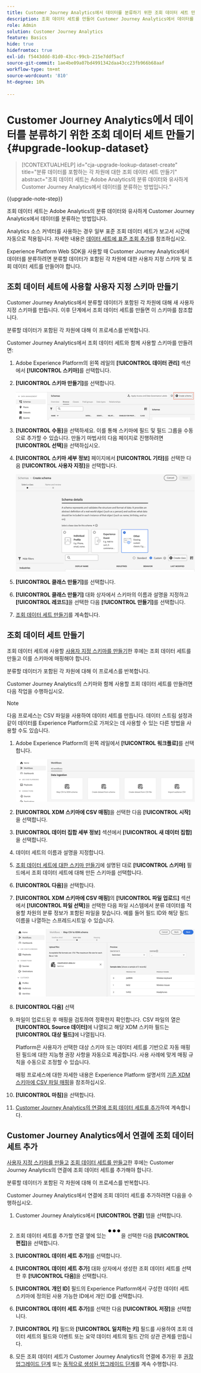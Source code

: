 ```yaml
---
title: Customer Journey Analytics에서 데이터를 분류하기 위한 조회 데이터 세트 만들기
description: 조회 데이터 세트를 만들어 Customer Journey Analytics에서 데이터를 분류하는 방법 알아보기
role: Admin
solution: Customer Journey Analytics
feature: Basics
hide: true
hidefromtoc: true
exl-id: f5443ddd-81d0-43cc-99cb-215e7ddf5acf
source-git-commit: 1ae4be09a07bd4991342daa43cc23fb966b68aaf
workflow-type: tm+mt
source-wordcount: '810'
ht-degree: 10%

---
```


# Customer Journey Analytics에서 데이터를 분류하기 위한 조회 데이터 세트 만들기 {#upgrade-lookup-dataset}

<!-- markdownlint-disable MD034 -->

>[!CONTEXTUALHELP]
>id="cja-upgrade-lookup-dataset-create"
>title="분류 데이터를 포함하는 각 차원에 대한 조회 데이터 세트 만들기"
>abstract="조회 데이터 세트는 Adobe Analytics의 분류 데이터와 유사하게 Customer Journey Analytics에서 데이터를 분류하는 방법입니다."

<!-- markdownlint-enable MD034 -->

{{upgrade-note-step}}

조회 데이터 세트는 Adobe Analytics의 분류 데이터와 유사하게 Customer Journey Analytics에서 데이터를 분류하는 방법입니다.

Analytics 소스 커넥터를 사용하는 경우 일부 표준 조회 데이터 세트가 보고서 시간에 자동으로 적용됩니다. 자세한 내용은 [데이터 세트에 표준 조회 추가](/help/connections/standard-lookups.md)를 참조하십시오.

Experience Platform Web SDK을 사용할 때 Customer Journey Analytics에서 데이터를 분류하려면 분류할 데이터가 포함된 각 차원에 대한 사용자 지정 스키마 및 조회 데이터 세트를 만들어야 합니다.

## 조회 데이터 세트에 사용할 사용자 지정 스키마 만들기

Customer Journey Analytics에서 분류할 데이터가 포함된 각 차원에 대해 새 사용자 지정 스키마를 만듭니다. 이후 단계에서 조회 데이터 세트를 만들면 이 스키마를 참조합니다.

분류할 데이터가 포함된 각 차원에 대해 이 프로세스를 반복합니다.

Customer Journey Analytics에서 조회 데이터 세트와 함께 사용할 스키마를 만들려면:

1. Adobe Experience Platform의 왼쪽 레일의 **[!UICONTROL 데이터 관리]** 섹션에서 **[!UICONTROL 스키마]**&#x200B;를 선택합니다.

1. **[!UICONTROL 스키마 만들기]**&#x200B;를 선택합니다.

   ![스키마 만들기 단추](assets/schema-create.png)

1. **[!UICONTROL 수동]**&#x200B;을 선택하세요. 이를 통해 스키마에 필드 및 필드 그룹을 수동으로 추가할 수 있습니다. 만들기 마법사의 다음 페이지로 진행하려면 **[!UICONTROL 선택]**&#x200B;을 선택하십시오.

1. **[!UICONTROL 스키마 세부 정보]** 페이지에서 **[!UICONTROL 기타]**&#x200B;를 선택한 다음 **[!UICONTROL 사용자 지정]**&#x200B;을 선택합니다.

   ![사용자 지정 만들기](assets/schema-custom.png)

1. **[!UICONTROL 클래스 만들기]**&#x200B;를 선택합니다.

   <!-- add screenshot -->

1. **[!UICONTROL 클래스 만들기]** 대화 상자에서 스키마의 이름과 설명을 지정하고 **[!UICONTROL 레코드]**&#x200B;을 선택한 다음 **[!UICONTROL 만들기]**&#x200B;를 선택합니다.

1. [조회 데이터 세트 만들기](#create-a-lookup-dataset)를 계속합니다.

## 조회 데이터 세트 만들기

조회 데이터 세트에 사용할 [사용자 지정 스키마를 만들기](#create-a-custom-schema-to-use-with-the-lookup-dataset)한 후에는 조회 데이터 세트를 만들고 이를 스키마에 매핑해야 합니다.

분류할 데이터가 포함된 각 차원에 대해 이 프로세스를 반복합니다.

Customer Journey Analytics의 스키마와 함께 사용할 조회 데이터 세트를 만들려면 다음 작업을 수행하십시오.

>[!NOTE]
>
>다음 프로세스는 CSV 파일을 사용하여 데이터 세트를 만듭니다. 데이터 스트림 설정과 같이 데이터를 Experience Platform으로 가져오는 데 사용할 수 있는 다른 방법을 사용할 수도 있습니다.

1. Adobe Experience Platform의 왼쪽 레일에서 **[!UICONTROL 워크플로]**&#x200B;를 선택합니다.

   ![사용자 지정 만들기](assets/lookup-dataset-workflows.png)

1. **[!UICONTROL XDM 스키마에 CSV 매핑]**&#x200B;을 선택한 다음 **[!UICONTROL 시작]**&#x200B;을 선택합니다.

1. **[!UICONTROL 데이터 집합 세부 정보]** 섹션에서 **[!UICONTROL 새 데이터 집합]**&#x200B;을 선택합니다.

1. 데이터 세트의 이름과 설명을 지정합니다.

1. [조회 데이터 세트에 대한 스키마 만들기](#create-a-schema-for-lookup-datasets)에 설명된 대로 **[!UICONTROL 스키마]** 필드에서 조회 데이터 세트에 대해 만든 스키마를 선택합니다.

1. **[!UICONTROL 다음]**&#x200B;을 선택합니다.

1. **[!UICONTROL XDM 스키마에 CSV 매핑]**&#x200B;의 **[!UICONTROL 파일 업로드]** 섹션에서 **[!UICONTROL 파일 선택]**&#x200B;을 선택한 다음 파일 시스템에서 분류 데이터를 적용할 차원의 분류 정보가 포함된 파일을 찾습니다. 예를 들어 필드 ID와 해당 필드 이름을 나열하는 스프레드시트일 수 있습니다. <!-- correct? How can I better explain what this file is?-->

   ![CSV 파일 매핑](assets/lookup-map-csv.png)

1. **[!UICONTROL 다음]** 선택

1. 파일이 업로드된 후 매핑을 검토하여 정확한지 확인합니다. CSV 파일의 열은 **[!UICONTROL Source 데이터]**&#x200B;에 나열되고 해당 XDM 스키마 필드는 **[!UICONTROL 대상 필드]**&#x200B;에 나열됩니다.

   Platform은 사용자가 선택한 대상 스키마 또는 데이터 세트를 기반으로 자동 매핑된 필드에 대한 지능형 권장 사항을 자동으로 제공합니다. 사용 사례에 맞게 매핑 규칙을 수동으로 조정할 수 있습니다.

   매핑 프로세스에 대한 자세한 내용은 Experience Platform 설명서의 [기존 XDM 스키마에 CSV 파일 매핑](https://experienceleague.adobe.com/en/docs/experience-platform/ingestion/tutorials/map-csv/existing-schema)을 참조하십시오.

1. **[!UICONTROL 마침]**&#x200B;을 선택합니다.

1. [Customer Journey Analytics의 연결에 조회 데이터 세트를 추가](#add-the-lookup-dataset-to-your-connection-in-customer-journey-analytics)하여 계속합니다.

## Customer Journey Analytics에서 연결에 조회 데이터 세트 추가

[사용자 지정 스키마를 만들고](#create-a-custom-schema-to-use-with-the-lookup-dataset) [조회 데이터 세트를 만들고](#create-a-lookup-dataset)한 후에는 Customer Journey Analytics의 연결에 조회 데이터 세트를 추가해야 합니다.

분류할 데이터가 포함된 각 차원에 대해 이 프로세스를 반복합니다.

Customer Journey Analytics에서 연결에 조회 데이터 세트를 추가하려면 다음을 수행하십시오.

1. Customer Journey Analytics에서 **[!UICONTROL 연결]** 탭을 선택합니다.

1. 조회 데이터 세트를 추가할 연결 옆에 있는 ![기타 아이콘](assets/More.svg)을 선택한 다음 **[!UICONTROL 편집]**&#x200B;을 선택합니다.

   <!-- add screenshot -->

1. **[!UICONTROL 데이터 세트 추가]**&#x200B;를 선택합니다.

1. **[!UICONTROL 데이터 세트 추가]** 대화 상자에서 생성한 조회 데이터 세트를 선택한 후 **[!UICONTROL 다음]**&#x200B;을 선택합니다.

1. **[!UICONTROL 개인 ID]** 필드의 Experience Platform에서 구성한 데이터 세트 스키마에 정의된 사용 가능한 ID에서 개인 ID를 선택합니다. <!-- fill out other fields? -->

1. **[!UICONTROL 데이터 세트 추가]**&#x200B;를 선택한 다음 **[!UICONTROL 저장]**&#x200B;을 선택합니다.

   <!-- is there a step right in between here where you select the dataset -->

1. **[!UICONTROL 키]** 필드와 **[!UICONTROL 일치하는 키]** 필드를 사용하여 조회 데이터 세트의 필드와 이벤트 또는 요약 데이터 세트의 필드 간의 상관 관계를 만듭니다.

1. 모든 조회 데이터 세트가 Customer Journey Analytics의 연결에 추가된 후 [권장 업그레이드 단계](/help/getting-started/cja-upgrade/cja-upgrade-recommendations.md#recommended-upgrade-steps-for-most-organizations) 또는 [동적으로 생성된 업그레이드 단계](https://gigazelle.github.io/cja-ttv/)를 계속 수행합니다.


